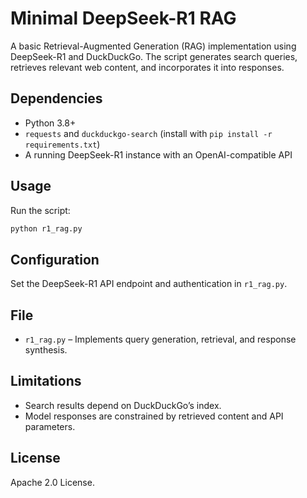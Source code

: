 # Minimal DeepSeek-R1 RAG

A basic Retrieval-Augmented Generation (RAG) implementation using DeepSeek-R1 and DuckDuckGo. The script generates search queries, retrieves relevant web content, and incorporates it into responses.

## Dependencies
- Python 3.8+
- `requests` and `duckduckgo-search` (install with `pip install -r requirements.txt`)
- A running DeepSeek-R1 instance with an OpenAI-compatible API

## Usage
Run the script:

```bash
python r1_rag.py
```

## Configuration
Set the DeepSeek-R1 API endpoint and authentication in `r1_rag.py`.

## File
- `r1_rag.py` – Implements query generation, retrieval, and response synthesis.

## Limitations
- Search results depend on DuckDuckGo’s index.
- Model responses are constrained by retrieved content and API parameters.

## License
Apache 2.0 License.
